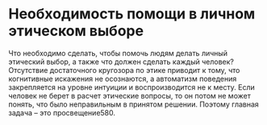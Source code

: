 # Необходимость помощи в личном этическом выборе

Что необходимо сделать, чтобы помочь людям делать личный этический выбор, а также что должен сделать каждый человек?
Отсутствие достаточного кругозора по этике приводит к тому, что когнитивные искажения не осознаются, а автоматизм поведения закрепляется на уровне интуиции и воспроизводится не к месту. Если человек не берет в расчет этические вопросы, то он потом не может понять, что было неправильным в принятом решении. Поэтому главная задача – это просвещение580.
